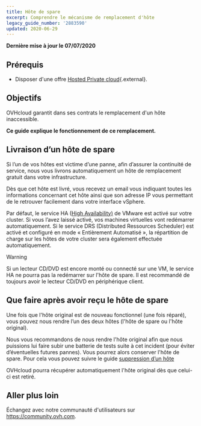 ```yaml
---
title: Hôte de spare
excerpt: Comprendre le mécanisme de remplacement d'hôte
legacy_guide_number: '2883590'
updated: 2020-06-29
---
```


**Dernière mise à jour le 07/07/2020**

## Prérequis

- Disposer d'une offre [Hosted Private cloud](https://www.ovhcloud.com/fr-ca/enterprise/products/hosted-private-cloud/){.external}.

## Objectifs

OVHcloud garantit dans ses contrats le remplacement d'un hôte inaccessible.

**Ce guide explique le fonctionnement de ce remplacement.**

## Livraison d’un hôte de spare

Si l’un de vos hôtes est victime d’une panne, afin d’assurer la continuité de service, nous vous livrons automatiquement un hôte de remplacement gratuit dans votre infrastructure. 

Dès que cet hôte est livré, vous recevez un email vous indiquant toutes les informations concernant cet hôte ainsi que son adresse IP vous permettant de le retrouver facilement dans votre interface vSphere.

Par défaut, le service HA ([High Availability)](/pages/hosted_private_cloud/hosted_private_cloud_powered_by_vmware/vmware_ha_high_availability) de VMware est activé sur votre cluster. Si vous l’avez laissé activé, vos machines virtuelles vont redémarrer automatiquement. Si le service DRS (Distributed Ressources Scheduler) est activé et configuré en mode « Entièrement Automatisé », la répartition de charge sur les hôtes de votre cluster sera également effectuée automatiquement.

> [!warning]
> 
> Si un lecteur CD/DVD est encore monté ou connecté sur une VM, le service HA ne pourra pas la redémarrer sur l'hôte de spare. Il est recommandé de toujours avoir le lecteur CD/DVD en périphérique client.
>

## Que faire après avoir reçu le hôte de spare

Une fois que l'hôte original est de nouveau fonctionnel (une fois réparé), vous pouvez nous rendre l’un des deux hôtes (l'hôte de spare ou l'hôte original).

Nous vous recommandons de nous rendre l'hôte original afin que nous puissions lui faire subir une batterie de tests suite à cet incident (pour éviter d’éventuelles futures pannes). Vous pourrez alors conserver l'hôte de spare. Pour cela vous pouvez suivre le guide [suppression d’un hôte](/pages/hosted_private_cloud/hosted_private_cloud_powered_by_vmware/delete_host)

OVHcloud pourra récupérer automatiquement l'hôte original dès que celui-ci est retiré.

## Aller plus loin

Échangez avec notre communauté d'utilisateurs sur <https://community.ovh.com>.

